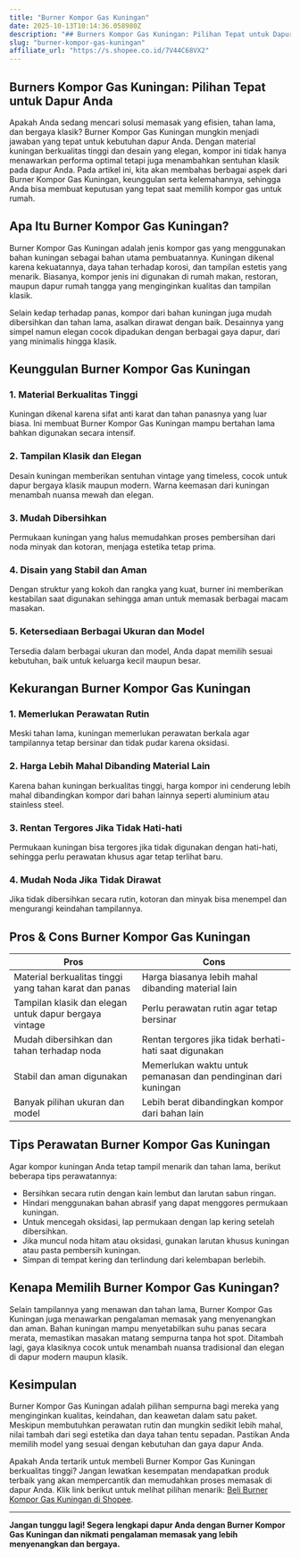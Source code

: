 ```yaml
---
title: "Burner Kompor Gas Kuningan"
date: 2025-10-13T10:14:36.058980Z
description: "## Burners Kompor Gas Kuningan: Pilihan Tepat untuk Dapur Anda..."
slug: "burner-kompor-gas-kuningan"
affiliate_url: "https://s.shopee.co.id/7V44C68VX2"
---
```

## Burners Kompor Gas Kuningan: Pilihan Tepat untuk Dapur Anda

Apakah Anda sedang mencari solusi memasak yang efisien, tahan lama, dan bergaya klasik? Burner Kompor Gas Kuningan mungkin menjadi jawaban yang tepat untuk kebutuhan dapur Anda. Dengan material kuningan berkualitas tinggi dan desain yang elegan, kompor ini tidak hanya menawarkan performa optimal tetapi juga menambahkan sentuhan klasik pada dapur Anda. Pada artikel ini, kita akan membahas berbagai aspek dari Burner Kompor Gas Kuningan, keunggulan serta kelemahannya, sehingga Anda bisa membuat keputusan yang tepat saat memilih kompor gas untuk rumah.

## Apa Itu Burner Kompor Gas Kuningan?

Burner Kompor Gas Kuningan adalah jenis kompor gas yang menggunakan bahan kuningan sebagai bahan utama pembuatannya. Kuningan dikenal karena kekuatannya, daya tahan terhadap korosi, dan tampilan estetis yang menarik. Biasanya, kompor jenis ini digunakan di rumah makan, restoran, maupun dapur rumah tangga yang menginginkan kualitas dan tampilan klasik.

Selain kedap terhadap panas, kompor dari bahan kuningan juga mudah dibersihkan dan tahan lama, asalkan dirawat dengan baik. Desainnya yang simpel namun elegan cocok dipadukan dengan berbagai gaya dapur, dari yang minimalis hingga klasik.

## Keunggulan Burner Kompor Gas Kuningan

### 1. Material Berkualitas Tinggi
Kuningan dikenal karena sifat anti karat dan tahan panasnya yang luar biasa. Ini membuat Burner Kompor Gas Kuningan mampu bertahan lama bahkan digunakan secara intensif.

### 2. Tampilan Klasik dan Elegan
Desain kuningan memberikan sentuhan vintage yang timeless, cocok untuk dapur bergaya klasik maupun modern. Warna keemasan dari kuningan menambah nuansa mewah dan elegan.

### 3. Mudah Dibersihkan
Permukaan kuningan yang halus memudahkan proses pembersihan dari noda minyak dan kotoran, menjaga estetika tetap prima.

### 4. Disain yang Stabil dan Aman
Dengan struktur yang kokoh dan rangka yang kuat, burner ini memberikan kestabilan saat digunakan sehingga aman untuk memasak berbagai macam masakan.

### 5. Ketersediaan Berbagai Ukuran dan Model
Tersedia dalam berbagai ukuran dan model, Anda dapat memilih sesuai kebutuhan, baik untuk keluarga kecil maupun besar.

## Kekurangan Burner Kompor Gas Kuningan

### 1. Memerlukan Perawatan Rutin
Meski tahan lama, kuningan memerlukan perawatan berkala agar tampilannya tetap bersinar dan tidak pudar karena oksidasi.

### 2. Harga Lebih Mahal Dibanding Material Lain
Karena bahan kuningan berkualitas tinggi, harga kompor ini cenderung lebih mahal dibandingkan kompor dari bahan lainnya seperti aluminium atau stainless steel.

### 3. Rentan Tergores Jika Tidak Hati-hati
Permukaan kuningan bisa tergores jika tidak digunakan dengan hati-hati, sehingga perlu perawatan khusus agar tetap terlihat baru.

### 4. Mudah Noda Jika Tidak Dirawat
Jika tidak dibersihkan secara rutin, kotoran dan minyak bisa menempel dan mengurangi keindahan tampilannya.

## Pros & Cons Burner Kompor Gas Kuningan

| **Pros** | **Cons** |
| --- | --- |
| Material berkualitas tinggi yang tahan karat dan panas | Harga biasanya lebih mahal dibanding material lain |
| Tampilan klasik dan elegan untuk dapur bergaya vintage | Perlu perawatan rutin agar tetap bersinar |
| Mudah dibersihkan dan tahan terhadap noda | Rentan tergores jika tidak berhati-hati saat digunakan |
| Stabil dan aman digunakan | Memerlukan waktu untuk pemanasan dan pendinginan dari kuningan |
| Banyak pilihan ukuran dan model | Lebih berat dibandingkan kompor dari bahan lain |

## Tips Perawatan Burner Kompor Gas Kuningan

Agar kompor kuningan Anda tetap tampil menarik dan tahan lama, berikut beberapa tips perawatannya:

- Bersihkan secara rutin dengan kain lembut dan larutan sabun ringan.
- Hindari menggunakan bahan abrasif yang dapat menggores permukaan kuningan.
- Untuk mencegah oksidasi, lap permukaan dengan lap kering setelah dibersihkan.
- Jika muncul noda hitam atau oksidasi, gunakan larutan khusus kuningan atau pasta pembersih kuningan.
- Simpan di tempat kering dan terlindung dari kelembapan berlebih.

## Kenapa Memilih Burner Kompor Gas Kuningan?

Selain tampilannya yang menawan dan tahan lama, Burner Kompor Gas Kuningan juga menawarkan pengalaman memasak yang menyenangkan dan aman. Bahan kuningan mampu menyetabilkan suhu panas secara merata, memastikan masakan matang sempurna tanpa hot spot. Ditambah lagi, gaya klasiknya cocok untuk menambah nuansa tradisional dan elegan di dapur modern maupun klasik.

## Kesimpulan

Burner Kompor Gas Kuningan adalah pilihan sempurna bagi mereka yang menginginkan kualitas, keindahan, dan keawetan dalam satu paket. Meskipun membutuhkan perawatan rutin dan mungkin sedikit lebih mahal, nilai tambah dari segi estetika dan daya tahan tentu sepadan. Pastikan Anda memilih model yang sesuai dengan kebutuhan dan gaya dapur Anda.

Apakah Anda tertarik untuk membeli Burner Kompor Gas Kuningan berkualitas tinggi? Jangan lewatkan kesempatan mendapatkan produk terbaik yang akan mempercantik dan memudahkan proses memasak di dapur Anda. Klik link berikut untuk melihat pilihan menarik: [Beli Burner Kompor Gas Kuningan di Shopee](https://s.shopee.co.id/7V44C68VX2).

---

**Jangan tunggu lagi! Segera lengkapi dapur Anda dengan Burner Kompor Gas Kuningan dan nikmati pengalaman memasak yang lebih menyenangkan dan bergaya.**